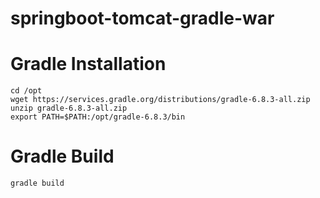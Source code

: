 # springboot-tomcat-gradle-war

# Gradle Installation
    cd /opt
    wget https://services.gradle.org/distributions/gradle-6.8.3-all.zip
    unzip gradle-6.8.3-all.zip
    export PATH=$PATH:/opt/gradle-6.8.3/bin
# Gradle Build
    gradle build
